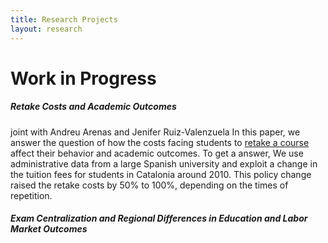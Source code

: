 ```yaml
---
title: Research Projects
layout: research
---
```


# Work in Progress

##### <b>Retake Costs and Academic Outcomes</b>
joint with Andreu Arenas and Jenifer Ruiz-Valenzuela
In this paper, we answer the question of how the costs facing students to <u>retake a course</u> affect their behavior and academic outcomes. To get a answer, We use administrative data from a large Spanish university and exploit a change in the tuition fees for students in Catalonia around 2010. This policy change raised the retake costs by 50% to 100%, depending on the times of repetition. 




##### <b>Exam Centralization and Regional Differences in Education and Labor Market Outcomes</b>
